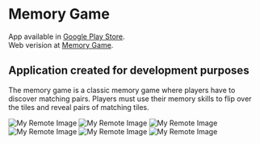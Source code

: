 # Memory Game

App available in [Google Play Store](https://play.google.com/store/apps/details?id=com.memorygamerscode.app). </br>
Web verision at [Memory Game](https://rscode.site/app/memory/).


## Application created for development purposes

The memory game is a classic memory game where players have to discover matching pairs. Players must use their memory skills to flip over the tiles and reveal pairs of matching tiles.

![My Remote Image](https://rscode.site/files/memorygame/00.png)
![My Remote Image](https://rscode.site/files/memorygame/11.png)
![My Remote Image](https://rscode.site/files/memorygame/22.png)
![My Remote Image](https://rscode.site/files/memorygame/33.png)
![My Remote Image](https://rscode.site/files/memorygame/44.png)
![My Remote Image](https://rscode.site/files/memorygame/55.png)
